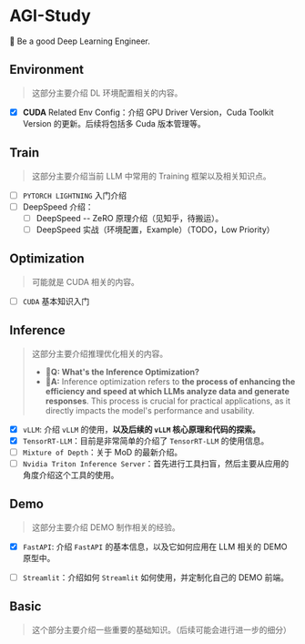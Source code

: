 # AGI-Study


🎯 Be a good Deep Learning Engineer.

## Environment

> 这部分主要介绍 DL 环境配置相关的内容。

- [x] **CUDA** Related Env Config：介绍 GPU Driver Version，Cuda Toolkit Version 的更新。后续将包括多 Cuda 版本管理等。

## Train

> 这部分主要介绍当前 LLM 中常用的 Training 框架以及相关知识点。

- [ ] `PYTORCH LIGHTNING` 入门介绍
- [ ] DeepSpeed 介绍：
  - [ ] DeepSpeed -- ZeRO 原理介绍（见知乎，待搬运）。
  - [ ] DeepSpeed 实战（环境配置，Example）（TODO，Low Priority）

## Optimization

> 可能就是 CUDA 相关的内容。

- [ ] `CUDA` 基本知识入门

## Inference

> 这部分主要介绍推理优化相关的内容。
>
> - **🤔Q: What's the Inference Optimization?**
> - **📖A:** Inference optimization refers to **the process of enhancing the efficiency and speed at which LLMs analyze data and generate responses**. This process is crucial for practical applications, as it directly impacts the model's performance and usability.

- [x] `vLLM`: 介绍 `vLLM` 的使用，**以及后续的 `vLLM` 核心原理和代码的探索。**
- [x] `TensorRT-LLM`：目前是非常简单的介绍了 `TensorRT-LLM` 的使用信息。
- [ ] `Mixture of Depth`：关于 MoD 的最新介绍。
- [ ] `Nvidia Triton Inference Server`：首先进行工具扫盲，然后主要从应用的角度介绍这个工具的使用。

## Demo

> 这部分主要介绍 DEMO 制作相关的经验。

- [x] `FastAPI`: 介绍 `FastAPI` 的基本信息，以及它如何应用在 LLM 相关的 DEMO 原型中。

- [ ] `Streamlit`：介绍如何 `Streamlit` 如何使用，并定制化自己的 DEMO 前端。

## Basic

> 这个部分主要介绍一些重要的基础知识。（后续可能会进行进一步的细分）
